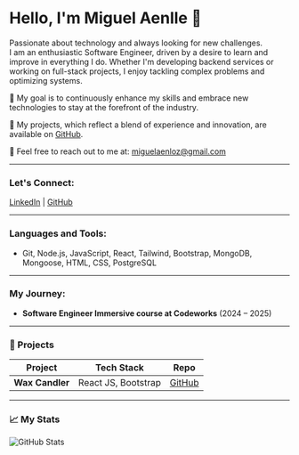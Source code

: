 # Hello, I'm Miguel Aenlle 👋

Passionate about technology and always looking for new challenges.  
I am an enthusiastic Software Engineer, driven by a desire to learn and improve in everything I do. Whether I'm developing backend services or working on full-stack projects, I enjoy tackling complex problems and optimizing systems.

🌟 My goal is to continuously enhance my skills and embrace new technologies to stay at the forefront of the industry.

💼 My projects, which reflect a blend of experience and innovation, are available on [GitHub](https://github.com/migAen).

📩 Feel free to reach out to me at: miguelaenloz@gmail.com

---

### Let's Connect:
[LinkedIn](https://www.linkedin.com/in/miguel-aenlle-lozano) | [GitHub](https://github.com/migAen)

---

### Languages and Tools:
- Git, Node.js, JavaScript, React, Tailwind, Bootstrap, MongoDB, Mongoose, HTML, CSS, PostgreSQL

---

### My Journey:
- **Software Engineer Immersive course at Codeworks** (2024 – 2025)

---

### 🚀 Projects
| Project     | Tech Stack              | Repo       |
|-------------|-------------------------|------------|
| **Wax Candler**   | React JS, Bootstrap     | [GitHub](https://github.com/migAen/wax-candler) |


---

### 📈 My Stats
![GitHub Stats](https://github-readme-stats.vercel.app/api?username=migAen&show_icons=true)
